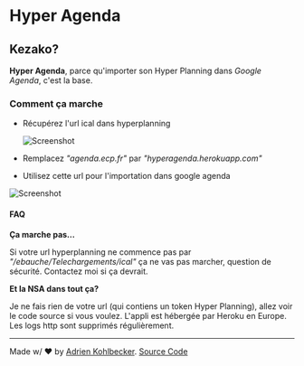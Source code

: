 # Hyper Agenda

## Kezako?

**Hyper Agenda**, parce qu'importer son Hyper Planning dans *Google Agenda*, c'est la base.

### Comment ça marche

* Récupérez l'url ical dans hyperplanning 

  ![Screenshot](http://i.imgur.com/oQdfm7q.png)

* Remplacez *"agenda.ecp.fr"* par *"hyperagenda.herokuapp.com"*
* Utilisez cette url pour l'importation dans google agenda

![Screenshot](http://i.imgur.com/Qm30jHz.png)

#### FAQ

**Ça marche pas…**

Si votre url hyperplanning ne commence pas par *"/ebauche/Telechargements/ical"* ça ne vas pas marcher, question de sécurité. Contactez moi si ça devrait.

**Et la NSA dans tout ça?**

Je ne fais rien de votre url (qui contiens un token Hyper Planning), allez voir le code source si vous voulez. L'appli est hébergée par Heroku en Europe. Les logs http sont supprimés régulièrement.

---

Made w/ &#x2665; by [Adrien Kohlbecker](mailto:adrien.kohlbecker@gmail.com?subject=[HyperAgenda]%20). [Source Code](https://github.com/adrienkohlbecker/hyperagenda)

<script>
  (function(i,s,o,g,r,a,m){i['GoogleAnalyticsObject']=r;i[r]=i[r]||function(){
  (i[r].q=i[r].q||[]).push(arguments)},i[r].l=1*new Date();a=s.createElement(o),
  m=s.getElementsByTagName(o)[0];a.async=1;a.src=g;m.parentNode.insertBefore(a,m)
  })(window,document,'script','//www.google-analytics.com/analytics.js','ga');

  ga('create', 'UA-45907750-1', 'hyperagenda.herokuapp.com');
  ga('send', 'pageview');    

</script>